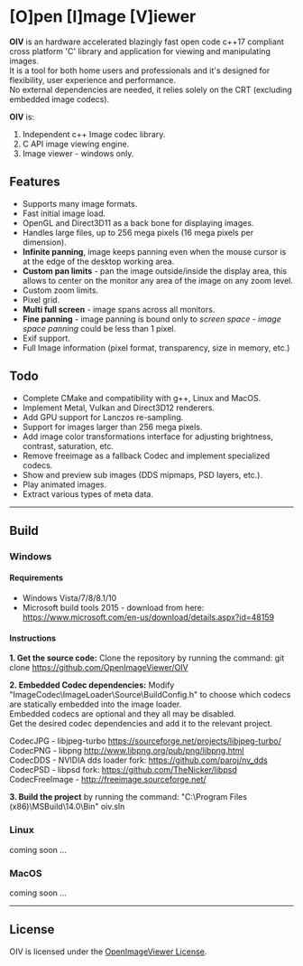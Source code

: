 # [O]pen [I]mage [V]iewer

**OIV** is an hardware accelerated blazingly fast open code c++17 compliant cross platform 'C' library and application for viewing and manipulating images.  
It is a tool for both home users and professionals and it's designed for flexibility, user experience and performance.  
No external dependencies are needed, it relies solely on the CRT (excluding embedded image codecs).

**OIV** is:  
1. Independent c++ Image codec library.  
2. C API image viewing engine.  
3. Image viewer - windows only.    

## Features
* Supports many image formats.
* Fast initial image load.
* OpenGL and Direct3D11 as a back bone for displaying images.
* Handles large files, up to 256 mega pixels (16 mega pixels per dimension).
* **Infinite panning**, image keeps panning even when the mouse cursor is at the edge of the desktop working area.
* **Custom pan limits** - pan the image outside/inside the display area, this allows to center on the monitor any area of the image on any zoom level.
* Custom zoom limits. 
* Pixel grid.
* **Multi full screen** - image spans across all monitors.
* **Fine panning** - image panning is bound only to *screen space* - *image space panning* could be less than 1 pixel.  
* Exif support.
* Full Image information (pixel format, transparency, size in memory, etc.)

## Todo
* Complete CMake and compatibility with g++, Linux and MacOS.
* Implement Metal, Vulkan and Direct3D12 renderers.
* Add GPU support for Lanczos re-sampling.  
* Support for images larger than 256 mega pixels.
* Add image color transformations interface for adjusting brightness, contrast, saturation, etc.
* Remove freeimage as a fallback Codec and implement specialized codecs.
* Show and preview sub images (DDS mipmaps, PSD layers, etc.).
* Play animated images.
* Extract various types of meta data.

--------------------------

## Build
### Windows
#### Requirements
* Windows Vista/7/8/8.1/10
* Microsoft build tools 2015 - download from here: https://www.microsoft.com/en-us/download/details.aspx?id=48159  

#### Instructions
**1. Get the source code:**
Clone the repository by running the command: git clone https://github.com/OpenImageViewer/OIV

**2. Embedded Codec dependencies:**
 Modify "ImageCodec\ImageLoader\Source\BuildConfig.h" to choose which codecs are statically embedded into the image loader.  
Embedded codecs are optional and they all may be disabled.  
Get the desired codec dependencies and add it to the relevant project.  
            
CodecJPG - libjpeg-turbo https://sourceforge.net/projects/libjpeg-turbo/  
CodecPNG - libpng http://www.libpng.org/pub/png/libpng.html  
CodecDDS - NVIDIA dds loader fork: https://github.com/paroj/nv_dds  
CodecPSD - libpsd fork:  https://github.com/TheNicker/libpsd  
CodecFreeImage - http://freeimage.sourceforge.net/  


  **3. Build the project** by running the command: "C:\Program Files (x86)\MSBuild\14.0\Bin" oiv.sln

### Linux
coming soon ...

### MacOS
coming soon ...


-----------------------------

## License
OIV is licensed under the [OpenImageViewer License](LICENSE.md).
